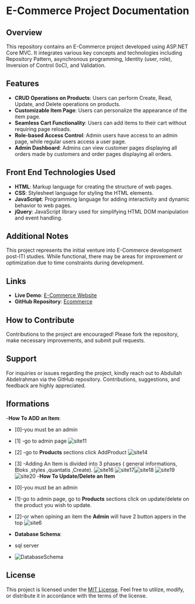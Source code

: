 # E-Commerce Project Documentation

## Overview
This repository contains an E-Commerce project developed using ASP.NET Core MVC. It integrates various key concepts and technologies including Repository Pattern, asynchronous programming, Identity (user, role), Inversion of Control (IoC), and Validation.

## Features
- **CRUD Operations on Products**: Users can perform Create, Read, Update, and Delete operations on products.
- **Customizable Item Page**: Users can personalize the appearance of the item page.
- **Seamless Cart Functionality**: Users can add items to their cart without requiring page reloads.
- **Role-based Access Control**: Admin users have access to an admin page, while regular users access a user page.
- **Admin Dashboard**: Admins can view customer pages displaying all orders made by customers and order pages displaying all orders.

## Front End Technologies Used
- **HTML**: Markup language for creating the structure of web pages.
- **CSS**: Stylesheet language for styling the HTML elements.
- **JavaScript**: Programming language for adding interactivity and dynamic behavior to web pages.
- **jQuery**: JavaScript library used for simplifying HTML DOM manipulation and event handling.

## Additional Notes
This project represents the initial venture into E-Commerce development post-ITI studies. While functional, there may be areas for improvement or optimization due to time constraints during development.

## Links
- **Live Demo**: [E-Commerce Website](http://abdullahabdel-001-site1.ftempurl.com/)
- **GitHub Repository**: [Ecommerce](https://github.com/Abdullah-Abdelrahman/Ecommerce)

## How to Contribute
Contributions to the project are encouraged! Please fork the repository, make necessary improvements, and submit pull requests.

## Support
For inquiries or issues regarding the project, kindly reach out to Abdullah Abdelrahman via the GitHub repository. Contributions, suggestions, and feedback are highly appreciated.
## Iformations
-**How To ADD an Item**:
- [0]-you must be an admin
- [1] -go to admin page
![site11](https://github.com/Abdullah-Abdelrahman/Ecommerce/assets/158853105/d81bbcf0-a6f2-4021-a434-70e3b02998f8)
- [2] -go to **Products** sections click AddProduct
![site14](https://github.com/Abdullah-Abdelrahman/Ecommerce/assets/158853105/f8c643d4-6cbd-49b6-9666-687865763daf)
- [3] -Adding An Item is divided into 3 phases ( general informations, Bloks ,styles ,quantatis ,Create).
![site16](https://github.com/Abdullah-Abdelrahman/Ecommerce/assets/158853105/8c993228-02db-488f-8df2-3e335f422134)
![site17](https://github.com/Abdullah-Abdelrahman/Ecommerce/assets/158853105/84c435a2-f459-4a9a-b96f-14450de8a768)![site18](https://github.com/Abdullah-Abdelrahman/Ecommerce/assets/158853105/cd7374fe-d16f-483f-b5b7-6bac57e62c55)
![site19](https://github.com/Abdullah-Abdelrahman/Ecommerce/assets/158853105/1ffde319-b689-4ae3-ac97-ad7f177667a0)![site20](https://github.com/Abdullah-Abdelrahman/Ecommerce/assets/158853105/d81f4e84-5e5a-4b2b-bef5-11ac48771364)
-**How To Update/Delete an Item**
- [0]-you must be an admin
- [1]-go to admin page, go to **Products** sections click on update/delete on the product you wish to update.
- [2]-or when opining an item the **Admin** will have 2 button appers in the top
![site6](https://github.com/Abdullah-Abdelrahman/Ecommerce/assets/158853105/78f4bb75-dea9-47c2-875a-bed9e9a98b2e)





- **Database Schema**:
- sql server
- ![DatabaseSchema](https://github.com/Abdullah-Abdelrahman/Ecommerce/assets/158853105/a671408f-fe52-4a9d-88b0-fcf4cc3f7ed8)


## License
This project is licensed under the [MIT License](LICENSE). Feel free to utilize, modify, or distribute it in accordance with the terms of the license.
